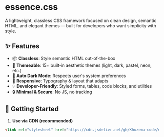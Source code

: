 # essence.css

A lightweight, classless CSS framework focused on clean design, semantic HTML, and elegant themes — built for developers who want simplicity with style.

## ✨ Features

- :package: **Classless**: Style semantic HTML out-of-the-box  
- :art: **Themeable**: 15+ built-in aesthetic themes (light, dark, pastel, neon, etc.)  
- :new_moon_with_face: **Auto Dark Mode**: Respects user's system preferences  
- :straight_ruler: **Responsive**: Typography & layout that adapts  
- :bulb: **Developer-Friendly**: Styled forms, tables, code blocks, and utilities  
- :lock: **Minimal & Secure**: No JS, no tracking

## 🚀 Getting Started

1. **Use via CDN (recommended)**

```html
<link rel="stylesheet" href="https://cdn.jsdelivr.net/gh/Khuzema-code/essence/essence.css">
